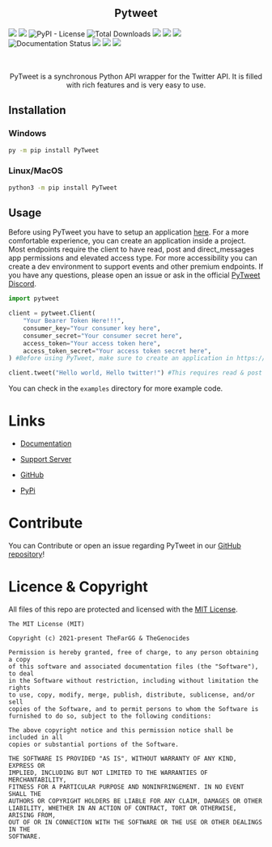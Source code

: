 <h2 align="center">Pytweet</h2>
<div>
<img src="https://img.shields.io/pypi/v/PyTweet?logo=pypi&style=plastic">  

<img src="https://img.shields.io/badge/code%20style-black-000000.svg">  

<img alt="PyPI - License" src="https://img.shields.io/pypi/l/PyTweet">

<img alt="Total Downloads" src="https://pepy.tech/badge/pytweet">

<img src="https://img.shields.io/github/commit-activity/m/PyTweet/PyTweet?color=turquoise&logo=github&logoColor=black">


<img src="https://img.shields.io/github/issues-pr/PyTweet/PyTweet?color=yellow&label=Pull%20Requests&logo=github&logoColor=black">


<img src="https://img.shields.io/discord/858312394236624957?color=blue&label=PyTweet&logo=discord">


<img src='https://readthedocs.org/projects/py-tweet/badge/?version=latest' alt='Documentation Status' />


<img src="https://img.shields.io/endpoint?url=https%3A%2F%2Ftwbadges.glitch.me%2Fbadges%2Fstandard">


<img src="https://img.shields.io/endpoint?url=https%3A%2F%2Ftwbadges.glitch.me%2Fbadges%2Fpremium">


<img src="https://img.shields.io/endpoint?url=https%3A%2F%2Ftwbadges.glitch.me%2Fbadges%2Fv2">

</div>
<br>
<br>
<p align="center">PyTweet is a synchronous Python API wrapper for the Twitter API. It is filled with rich features and is very easy to use.</p>

## Installation

### Windows

```bash
py -m pip install PyTweet
```

### Linux/MacOS

```bash
python3 -m pip install PyTweet
```

## Usage

Before using PyTweet you have to setup an application [here](https://apps.twitter.com). For a more comfortable experience, you can create an application inside a project. Most endpoints require the client to have read, post and direct_messages app permissions and elevated access type. For more accessibility you can create a dev environment to support events and other premium endpoints. If you have any questions, please open an issue or ask in the official [PyTweet Discord](https://discord.gg/nxZCE9EbVr).

```py
import pytweet

client = pytweet.Client(
    "Your Bearer Token Here!!!", 
    consumer_key="Your consumer key here", 
    consumer_secret="Your consumer secret here", 
    access_token="Your access token here", 
    access_token_secret="Your access token secret here",
) #Before using PyTweet, make sure to create an application in https://apps.twitter.com.

client.tweet("Hello world, Hello twitter!") #This requires read & post app permissions also elevated access type.
```

You can check in the `examples` directory for more example code.

# Links

- [Documentation](https://py-tweet.readthedocs.io/en/latest/)

- [Support Server](https://discord.gg/XHBhg6A4jJ)

- [GitHub](https://github.com/PyTweet/PyTweet)

- [PyPi](https://pypi.org/project/PyTweet)

# Contribute

You can Contribute or open an issue regarding PyTweet in our [GitHub repository](https://github.com/PyTweet/PyTweet)!

# Licence & Copyright

All files of this repo are protected and licensed with the [MIT License](https://opensource.org/licenses/MIT).

```
The MIT License (MIT)

Copyright (c) 2021-present TheFarGG & TheGenocides

Permission is hereby granted, free of charge, to any person obtaining a copy
of this software and associated documentation files (the "Software"), to deal
in the Software without restriction, including without limitation the rights
to use, copy, modify, merge, publish, distribute, sublicense, and/or sell
copies of the Software, and to permit persons to whom the Software is
furnished to do so, subject to the following conditions:

The above copyright notice and this permission notice shall be included in all
copies or substantial portions of the Software.

THE SOFTWARE IS PROVIDED "AS IS", WITHOUT WARRANTY OF ANY KIND, EXPRESS OR
IMPLIED, INCLUDING BUT NOT LIMITED TO THE WARRANTIES OF MERCHANTABILITY,
FITNESS FOR A PARTICULAR PURPOSE AND NONINFRINGEMENT. IN NO EVENT SHALL THE
AUTHORS OR COPYRIGHT HOLDERS BE LIABLE FOR ANY CLAIM, DAMAGES OR OTHER
LIABILITY, WHETHER IN AN ACTION OF CONTRACT, TORT OR OTHERWISE, ARISING FROM,
OUT OF OR IN CONNECTION WITH THE SOFTWARE OR THE USE OR OTHER DEALINGS IN THE
SOFTWARE.
```
